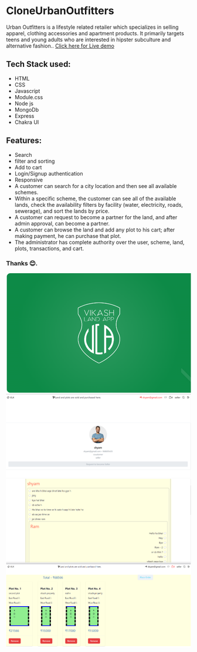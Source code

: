 # CloneUrbanOutfitters

Urban Outfitters is a lifestyle related retailer which specializes in selling apparel, clothing accessories and apartment products. It primarily targets teens and young adults who are interested in hipster subculture and alternative fashion..
<a href="https://clone-urban-outfitters.vercel.app/" target="_blank">Click here for Live demo</a>

## Tech Stack used:

<ul>
  <li>HTML</li>
  <li>CSS</li>
  <li>Javascript</li>
  <li>Module.css</li>
  <li>Node js</li>
  <li>MongoDb</li>
  <li>Express</li>
  <li>Chakra UI</li>
</ul>

## Features:

<ul>
 <li>Search</li>
  <li>filter and sorting</li>
  <li>Add to cart</li>
  <li>Login/Signup authentication</li>
  <li>Responsive</li>
<li>A customer can search for a city location and then see
all available schemes.</li>

<li>
Within a specific scheme, the customer can see all of
the available lands, check the availability filters by
facility (water, electricity, roads, sewerage), and sort
the lands by price.</li>
<li>A customer can request to become a partner for the
land, and after admin approval, can become a partner.</li>
<li>A customer can browse the land and add any plot to his
cart; after making payment, he can purchase that plot.</li>
<li>
The administrator has complete authority over the user,
scheme, land, plots, transactions, and cart.</li>
 
</ul>

### Thanks 😊.

![LandApp](/src/logo.png)
![LandApp](/src/img1.png)
![LandApp](/src/img2.png)
![LandApp](/src/img3.png)

